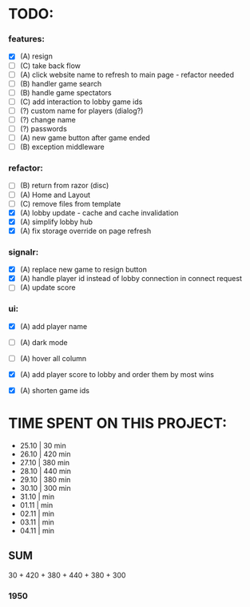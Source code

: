 # TODO:
### features:
- [x] (A) resign
- [ ] (C) take back flow
- [ ] (A) click website name to refresh to main page - refactor needed
- [ ] (B) handler game search
- [ ] (B) handle game spectators
- [ ] (C) add interaction to lobby game ids
- [ ] (?) custom name for players (dialog?)
- [ ] (?) change name
- [ ] (?) passwords
- [ ] (A) new game button after game ended 
- [ ] (B) exception middleware 

### refactor:
- [ ] (B) return from razor (disc)
- [ ] (A) Home and Layout
- [ ] (C) remove files from template
- [x] (A) lobby update - cache and cache invalidation
- [x] (A) simplify lobby hub
- [x] (A) fix storage override on page refresh

### signalr:
- [x] (A) replace new game to resign button
- [x] (A) handle player id instead of lobby connection in connect request
- [ ] (A) update score

### ui:
- [x] (A) add player name
- [ ] (A) dark mode
- [ ] (A) hover all column
- [x] (A) add player score to lobby and order them by most wins
- [x] (A) shorten game ids


# TIME SPENT ON THIS PROJECT:
- 25.10 | 30 min
- 26.10 | 420 min
- 27.10 | 380 min
- 28.10 | 440 min
- 29.10 | 380 min
- 30.10 | 300 min
- 31.10 |  min
- 01.11 |  min
- 02.11 |  min
- 03.11 |  min
- 04.11 |  min



## SUM
30 + 420 + 380 + 440 + 380 + 300
### 1950

